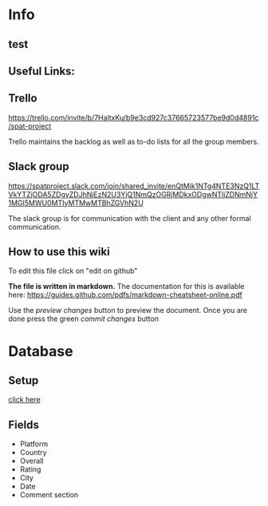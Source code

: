 # Info

## test

## Useful Links:


## Trello
https://trello.com/invite/b/7HaltxKu/b9e3cd927c37665723577be9d0d4891c/spat-project

Trello maintains the backlog as well as to-do lists for all the group members.

## Slack group

https://spatproject.slack.com/join/shared_invite/enQtMjk1NTg4NTE3NzQ1LTVkYTZjODA5ZDgyZDJhNjEzN2U3YjQ1NmQzOGRjMDkxODgwNTljZDNmNjY1MGI5MWU0MTIyMTMwMTBhZGVhN2U

The slack group is for communication with the client and any other formal communication.


## How to use this wiki

To edit this file click on "edit on github"

**The file is written in markdown.**
The documentation for this is available here:
https://guides.github.com/pdfs/markdown-cheatsheet-online.pdf

Use the *preview changes* button to preview the document.
Once you are done press the green *commit changes* button
  


# Database
## Setup
[ click here ](setup.md)

## Fields
* Platform
* Country
* Overall 
* Rating 
* City
* Date
* Comment section
